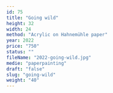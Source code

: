 ```yaml
---
id: 75
title: "Going wild"
height: 32
width: 24
method: "Acrylic on Hahnemühle paper"
year: 2022
price: "750"
status: ""
fileName: "2022-going-wild.jpg"
medie: "paperpainting"
draft: "false"
slug: "going-wild"
weight: "40"
---
```

